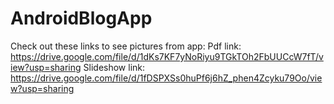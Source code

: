 # AndroidBlogApp
Check out these links to see pictures from app:
Pdf link: 
https://drive.google.com/file/d/1dKs7KF7yNoRiyu9TGkTOh2FbUUCcW7fT/view?usp=sharing
Slideshow link:
https://drive.google.com/file/d/1fDSPXSs0huPf6j6hZ_phen4Zcyku79Oo/view?usp=sharing
